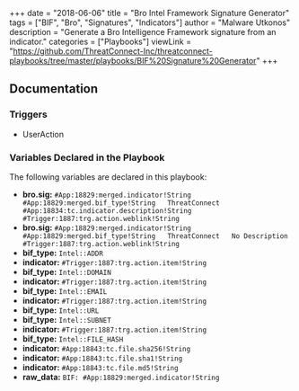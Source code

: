 +++
date = "2018-06-06"
title = "Bro Intel Framework Signature Generator"
tags = ["BIF", "Bro", "Signatures", "Indicators"]
author = "Malware Utkonos"
description = "Generate a Bro Intelligence Framework signature from an indicator."
categories = ["Playbooks"]
viewLink = "https://github.com/ThreatConnect-Inc/threatconnect-playbooks/tree/master/playbooks/BIF%20Signature%20Generator"
+++

## Documentation

### Triggers

- UserAction

### Variables Declared in the Playbook

The following variables are declared in this playbook:

- **bro.sig:** `#App:18829:merged.indicator!String	#App:18829:merged.bif_type!String	ThreatConnect	#App:18834:tc.indicator.description!String	#Trigger:1887:trg.action.weblink!String`
- **bro.sig:** `#App:18829:merged.indicator!String	#App:18829:merged.bif_type!String	ThreatConnect	No Description	#Trigger:1887:trg.action.weblink!String`
- **bif_type:** `Intel::ADDR`
- **indicator:** `#Trigger:1887:trg.action.item!String`
- **bif_type:** `Intel::DOMAIN`
- **indicator:** `#Trigger:1887:trg.action.item!String`
- **bif_type:** `Intel::EMAIL`
- **indicator:** `#Trigger:1887:trg.action.item!String`
- **bif_type:** `Intel::URL`
- **bif_type:** `Intel::SUBNET`
- **indicator:** `#Trigger:1887:trg.action.item!String`
- **bif_type:** `Intel::FILE_HASH`
- **indicator:** `#App:18843:tc.file.sha256!String`
- **indicator:** `#App:18843:tc.file.sha1!String`
- **indicator:** `#App:18843:tc.file.md5!String`
- **raw_data:** `BIF: #App:18829:merged.indicator!String`
